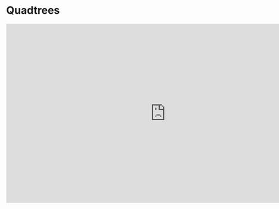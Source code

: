 Quadtrees
=========

<div class="youtube">
<div><iframe width="853" height="480" src="https://www.youtube-nocookie.com/embed/E8bUcEwwWPU?rel=0&amp;showinfo=0" title="CSCI 315" frameborder="0" allow="accelerometer; autoplay; clipboard-write; encrypted-media; gyroscope; picture-in-picture; web-share" referrerpolicy="strict-origin-when-cross-origin" allowfullscreen="allowfullscreen"></iframe></div>
</div>

